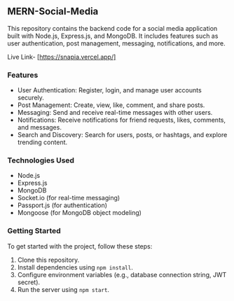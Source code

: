 ## MERN-Social-Media

This repository contains the backend code for a social media application built with Node.js, Express.js, and MongoDB. It includes features such as user authentication, post management, messaging, notifications, and more.


Live Link-    [https://snapia.vercel.app/]


### Features

- User Authentication: Register, login, and manage user accounts securely.
- Post Management: Create, view, like, comment, and share posts.
- Messaging: Send and receive real-time messages with other users.
- Notifications: Receive notifications for friend requests, likes, comments, and messages.
- Search and Discovery: Search for users, posts, or hashtags, and explore trending content.


### Technologies Used

- Node.js
- Express.js
- MongoDB
- Socket.io (for real-time messaging)
- Passport.js (for authentication)
- Mongoose (for MongoDB object modeling)


### Getting Started

To get started with the project, follow these steps:

1. Clone this repository.
2. Install dependencies using `npm install`.
3. Configure environment variables (e.g., database connection string, JWT secret).
4. Run the server using `npm start`.

